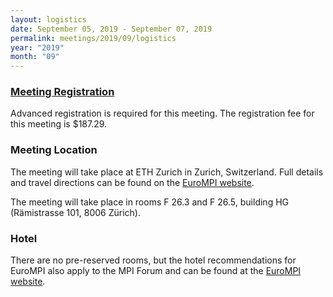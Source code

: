 ```yaml
---
layout: logistics
date: September 05, 2019 - September 07, 2019
permalink: meetings/2019/09/logistics
year: "2019"
month: "09"
---
```


### [Meeting Registration](https://www.eventbrite.com/e/mpi-forum-zurich-switzerland-tickets-69239799103)

Advanced registration is required for this meeting. The registration fee for this meeting is
$187.29.

### Meeting Location

The meeting will take place at ETH Zurich in Zurich, Switzerland. Full details and travel directions can be found on the [EuroMPI website](https://eurompi19.inf.ethz.ch/node/12).

The meeting will take place in rooms F 26.3 and F 26.5, building HG (Rämistrasse 101, 8006 Zürich).

### Hotel

There are no pre-reserved rooms, but the hotel recommendations for EuroMPI also apply to the MPI
Forum and can be found at the [EuroMPI website](https://eurompi19.inf.ethz.ch/node/9).
